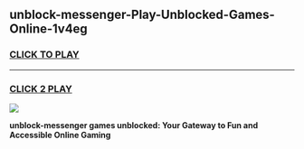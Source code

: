 
## unblock-messenger-Play-Unblocked-Games-Online-1v4eg
<h3>
<a href="https://premium76.site?title=unblock-messenger&ref=25A">CLICK TO PLAY</a></h3>
<hr>

<h3>
<a href="https://premium76.site?title=unblock-messenger&ref=25A">CLICK 2 PLAY</a>
  
</h3>

<a href="https://premium76.site?title=unblock-messenger&ref=25A"><img src="https://clearcache.store/games.png"></a>


**unblock-messenger games unblocked: Your Gateway to Fun and Accessible Online Gaming**
